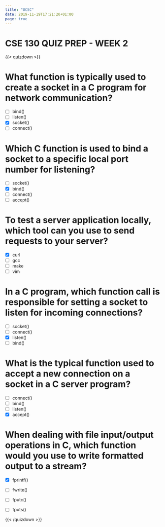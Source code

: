 ```yaml
---
title: "UCSC"
date: 2019-11-19T17:21:20+01:00
page: true
---
```


# CSE 130 QUIZ PREP - WEEK 2

<!-- A hugo shortcode for writing quizzes with a markdown-like syntax: https://github.com/bonartm/hugo-quiz. -->

<!-- **Try out the live code editor: https://bonartm.github.io/quizdown-live-editor/** -->


{{< quizdown >}}
# What function is typically used to create a socket in a C program for network communication?

- [ ] bind()
- [ ] listen()
- [x] socket()
- [ ] connect()

# Which C function is used to bind a socket to a specific local port number for listening?

- [ ] socket()
- [x] bind()
- [ ] connect()
- [ ] accept()

# To test a server application locally, which tool can you use to send requests to your server?

- [x] curl
- [ ] gcc
- [ ] make
- [ ] vim

# In a C program, which function call is responsible for setting a socket to listen for incoming connections?

- [ ] socket()
- [ ] connect()
- [x] listen()
- [ ] bind()

# What is the typical function used to accept a new connection on a socket in a C server program?

- [ ] connect()
- [ ] bind()
- [ ] listen()
- [x] accept()

# When dealing with file input/output operations in C, which function would you use to write formatted output to a stream?

- [x] fprintf()
- [ ] fwrite()
- [ ] fputc()
- [ ] fputs()


<!-- ---
primary_color: steelblue
---

# The sound of dog

---
shuffle_answers: false
---

What do dogs sound like?

> ![](https://upload.wikimedia.org/wikipedia/commons/thumb/2/2d/Dog_-_%E0%B4%A8%E0%B4%BE%E0%B4%AF-6.JPG/150px-Dog_-_%E0%B4%A8%E0%B4%BE%E0%B4%AF-6.JPG)

```python
class Dog(Animal):
    def __init__(self, name):
        self.name = name
```

- [ ] yes
- [ ] no
- [ ] `self.sound = "meow"`
- [x] wuff

# Put the [days](https://en.wikipedia.org/wiki/Day) in order!

> Monday is the *first* day of the week.

1. Monday
2. Tuesday
3. Wednesday
4. Friday
5. Saturday  


# Optional Math formula rendering

$$
x = \frac{2+2}{\sqrt{a^2+b^2}}
$$


- [ ] yes
- [ ] no -->

{{< /quizdown >}}

